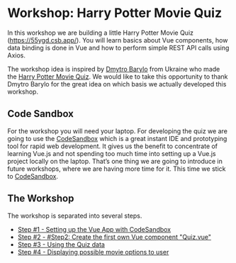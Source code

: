 # Workshop: Harry Potter Movie Quiz

In this workshop we are building a little Harry Potter Movie Quiz (https://55ygd.csb.app/).
You will learn basics about Vue components, how data binding is done in Vue and how to perform simple REST API calls using Axios.

The workshop idea is inspired by [Dmytro Barylo](https://www.linkedin.com/in/dmytrobarylo/) from Ukraine who made the [Harry Potter Movie Quiz](https://madewithvuejs.com/harry-potter-movies-quiz). We would like to take this opportunity to thank Dmytro Barylo for the great idea on which basis we actually developed this workshop.


## Code Sandbox

For the workshop you will need your laptop. For developing the quiz we are going to use the [CodeSandbox](https://codesandbox.io/) which is a great instant IDE and prototyping tool for rapid web development.
It gives us the benefit to concentrate of learning Vue.js and not spending too much time into setting up a Vue.js project locally on the laptop. That’s one thing we are going to introduce in future workshops, where we are having more time for it. This time we stick to [CodeSandbox](https://codesandbox.io/).


## The Workshop

The workshop is separated into several steps.

- [Step #1 - Setting up the Vue App with CodeSandbox](./workshop-steps/step1.md)
- [Step #2 - #Step2: Create the first own Vue component "Quiz.vue"](./workshop-steps/step2.md)
- [Step #3 - Using the Quiz data](./workshop-steps/step3.md)
- [Step #4 - Displaying possible movie options to user](./workshop-steps/step4.md)
